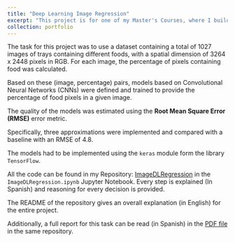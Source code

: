 ```yaml
---
title: "Deep Learning Image Regression"
excerpt: "This project is for one of my Master's Courses, where I build an image Regression model.<br/><img src='/images/DL_IR.png'>"
collection: portfolio
---
```


The task for this project was to use a dataset containing a total of 1027 images of trays containing different foods, with a spatial dimension of 3264 x 2448 pixels in RGB. For each image, the percentage of pixels containing food was calculated.

Based on these (image, percentage) pairs, models based on Convolutional Neural Networks (CNNs) were defined and trained to provide the percentage of food pixels in a given image.

The quality of the models was estimated using the **Root Mean Square Error (RMSE)** error metric.

Specifically, three approximations were implemented and compared with a baseline with an RMSE of 4.8.

The models had to be implemented using the `keras` module form the library `TensorFlow`.


All the code can be found in my Repository: [ImageDLRegression](https://github.com/PerezDavid-98/ImageDLRegression) in the `ImageDLRegression.ipynb` Jupyter Notebook. Every step is explained (In Spanish) and reasoning for every decision is provided.

The README of the repository gives an overall explanation (in English) for the entire project. 

Additionally, a full report for this task can be read (in Spanish) in the [PDF file](https://github.com/PerezDavid-98/ImageDLRegression/blob/main/Deep%20Learning%20Image%20Regression.pdf) in the same repository.